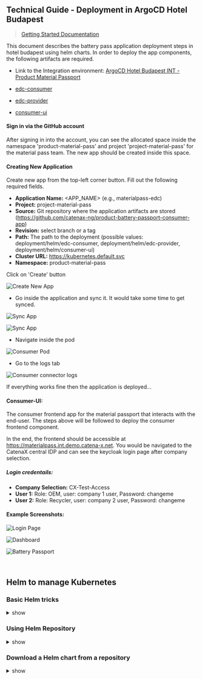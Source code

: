 ## Technical Guide - Deployment in ArgoCD Hotel Budapest


> [Getting Started Documentation](getting-started.md)

This document describes the battery pass application deployment steps in hotel budapest using helm charts. In order to deploy the app components, the following artifacts are required. 

- Link to the Integration environment: [ArgoCD Hotel Budapest INT - Product Material Passport](https://argo.int.demo.catena-x.net)

- [edc-consumer](./helm/edc-consumer)

- [edc-provider](./helm/edc-provider)

- [consumer-ui](./helm/consumer-ui)


#### Sign in via the GitHub account

After signing in into the account, you can see the allocated space inside the namespace 'product-material-pass' and project 'project-material-pass' for the material pass team. The new app should be created inside this space.

#### Creating New Application

Create new app from the top-left corner button.
Fill out the following required fields.
- **Application Name:** <APP_NAME> (e.g., materialpass-edc)
- **Project:** project-material-pass
- **Source:** Git repository where the application artifacts are stored (https://github.com/catenax-ng/product-battery-passport-consumer-app)
- **Revision:** select branch or a tag
- **Path:** The path to the deployment (possible values: deployment/helm/edc-consumer, deployment/helm/edc-provider, deployment/helm/consumer-ui)
- **Cluster URL:** https://kubernetes.default.svc
- **Namespace:** product-material-pass

Click on 'Create' button

![Create New App](./images/create_application.png)

- Go inside the application and sync it. It would take some time to get synced.

![Sync App](./images/app_sync.png)

![Sync App](./images/pod_sync.png)

- Navigate inside the pod

![Consumer Pod](./images/consumer-ui_pod.png)
- Go to the logs tab

![Consumer connector logs](./images/logs.png)

If everything works fine then the application is deployed...

#### Consumer-UI:

The consumer frontend app for the material passport that interacts with the end-user. The steps above will be followed to deploy the consumer frontend component.

In the end, the frontend should be accessible at https://materialpass.int.demo.catena-x.net. You would be navigated to the CatenaX central IDP and can see the keycloak login page after company selection.

##### Login credentails:
- **Company Selection:** CX-Test-Access
- **User 1:** Role: OEM, user: company 1 user, Password: changeme
- **User 2:** Role: Recycler, user: company 2 user, Password: changeme

#### Example Screenshots:

![Login Page](./images/cx_login_page.png)

![Dashboard](./images/batterypass_dashboard.png)

![Battery Passport](./images/battery_passport_data.png)

<br />

## Helm to manage Kubernetes

### Basic Helm tricks

<details><summary>show</summary>
<p>

```bash
# Creating basic helm chart
helm create <CHART_NAME>

# Building chart dependencies
 helm dependency build <SOURCE>

# Updating chart dependencies
 helm dependency update <SOURCE>

# Installing helm release
helm install <CHART_NAME> -f myvalues.yaml ./SOURCE

# Uninstalling helm release
helm uninstall <CHART_NAME>

# Listing helm releases
helm list
```
<p>
</details>

### Using Helm Repository
<details><summary>show</summary>
<p>

```bash
helm repo add [NAME] [URL]  [flags]

helm repo list / helm repo ls

helm repo remove [REPO1] [flags]

helm repo update / helm repo up

helm repo update [REPO1] [flags]

helm repo index [DIR] [flags]
```
<p>
</details>

### Download a Helm chart from a repository 

<details><summary>show</summary>
<p>

```bash
helm pull [chart URL | repo/chartname] [...] [flags] ## this would download a helm, not install 
helm pull --untar [rep/chartname] # untar the chart after downloading it 
```

</p>
</details>
